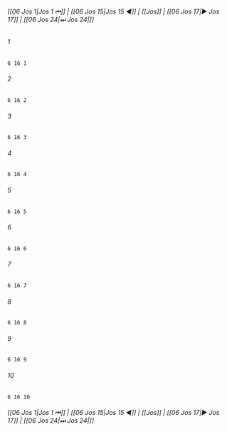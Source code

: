 
###### [[06 Jos 1|Jos 1 ⏮]] | [[06 Jos 15|Jos 15 ◀]] | [[Jos]] | [[06 Jos 17|▶ Jos 17]] | [[06 Jos 24|⏭ Jos 24|]]

###### 1
``` verse
6 16 1 
```
###### 2
``` verse
6 16 2 
```
###### 3
``` verse
6 16 3 
```
###### 4
``` verse
6 16 4 
```
###### 5
``` verse
6 16 5 
```
###### 6
``` verse
6 16 6 
```
###### 7
``` verse
6 16 7 
```
###### 8
``` verse
6 16 8 
```
###### 9
``` verse
6 16 9 
```
###### 10
``` verse
6 16 10 
```

###### [[06 Jos 1|Jos 1 ⏮]] | [[06 Jos 15|Jos 15 ◀]] | [[Jos]] | [[06 Jos 17|▶ Jos 17]] | [[06 Jos 24|⏭ Jos 24|]]

